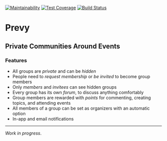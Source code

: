 [![Maintainability](https://api.codeclimate.com/v1/badges/4ff8c244d2d53411887b/maintainability)](https://codeclimate.com/github/lujanfernaud/prevy/maintainability) [![Test Coverage](https://api.codeclimate.com/v1/badges/4ff8c244d2d53411887b/test_coverage)](https://codeclimate.com/github/lujanfernaud/prevy/test_coverage) [![Build Status](https://travis-ci.org/lujanfernaud/prevy.svg?branch=master)](https://travis-ci.org/lujanfernaud/prevy)

# Prevy

## Private Communities Around Events

### Features

- All groups are *private* and can be *hidden*
- People need to *request membership* or *be invited* to become group members
- Only *members* and *invitees* can see hidden groups
- Every group has its own *forum*, to discuss anything comfortably
- Group members are rewarded with *points* for commenting, creating topics, and attending events
- All members of a group can be set as organizers with an automatic option
- In-app and email notifications

---

*Work in progress*.
